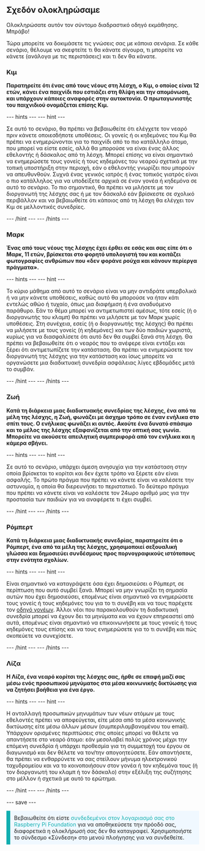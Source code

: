 ## Σχεδόν ολοκληρώσαμε

Ολοκληρώσατε αυτόν τον σύντομο διαδραστικό οδηγό εκμάθησης. Μπράβο!

Τώρα μπορείτε να δοκιμάσετε τις γνώσεις σας με κάποια σενάρια. Σε κάθε σενάριο, θέλουμε να σκεφτείτε τι θα κάνατε σίγουρα, τι μπορείτε να κάνετε (ανάλογα με τις περιστάσεις) και τι δεν θα κάνατε.

### Κιμ

**Παρατηρείτε ότι ένας από τους νέους στη λέσχη, ο Κιμ, ο οποίος είναι 12 ετών, κάνει ένα παιχνίδι που εστιάζει στη θλίψη και την απομόνωση, και υπάρχουν κάποιες αναφορές στην αυτοκτονία. Ο πρωταγωνιστής του παιχνιδιού ονομάζεται επίσης Κιμ.**

--- hints --- --- hint ---

Σε αυτό το σενάριο, θα πρέπει να βεβαιωθείτε ότι ελέγχετε τον νεαρό πριν κάνετε οποιεσδήποτε υποθέσεις. Οι γονείς ή οι κηδεμόνες του Κιμ θα πρέπει να ενημερώνονται για το παιχνίδι από το πιο κατάλληλο άτομο, που μπορεί να είστε εσείς, αλλά θα μπορούσε να είναι ένας άλλος εθελοντής ή δάσκαλος από τη λέσχη. Μπορεί επίσης να είναι σημαντικό να ενημερώσετε τους γονείς ή τους κηδεμόνες του νεαρού σχετικά με την τοπική υποστήριξη στην περιοχή, εάν ο εθελοντής γνωρίζει που μπορούν να απευθυνθούν. Συχνά ένας γενικός ιατρός ή ένας τοπικός γιατρός είναι ο πιο κατάλληλος για να υποδείξετε αρχικά σε έναν γονέα ή κηδεμόνα σε αυτό το σενάριο. Το πιο σημαντικό, θα πρέπει να μιλήσετε με τον διοργανωτή της λέσχης σας ή με τον δάσκαλό εάν βρίσκεστε σε σχολικό περιβάλλον και να βεβαιωθείτε ότι κάποιος από τη λέσχη θα ελέγχει τον Κιμ σε μελλοντικές συνεδρίες.

--- /hint --- --- /hints ---

### Μαρκ

**Ένας από τους νέους της λέσχης έχει έρθει σε εσάς και σας είπε ότι ο Μαρκ, 11 ετών, βρίσκεται στο φορητό υπολογιστή του και κοιτάζει φωτογραφίες ανθρώπων που «δεν φοράνε ρούχα και κάνουν περίεργα πράγματα».**

--- hints --- --- hint ---

Το κύριο μάθημα από αυτό το σενάριο είναι να μην αντιδράτε υπερβολικά ή να μην κάνετε υποθέσεις, καθώς αυτό θα μπορούσε να ήταν κάτι εντελώς αθώο ή τυχαίο, όπως μια διαφήμιση ή ένα αναδυόμενο παράθυρο. Εάν το θέμα μπορεί να αντιμετωπιστεί αμέσως, τότε εσείς (ή ο διοργανωτής του κλαμπ) θα πρέπει να μιλήσετε με τον Μαρκ χωρίς υποθέσεις. Στη συνέχεια, εσείς (ή ο διοργανωτής της λέσχης) θα πρέπει να μιλήσετε με τους γονείς (ή κηδεμόνες) και των δύο παιδιών χωριστά, κυρίως για να διασφαλίσετε ότι αυτό δεν θα συμβεί ξανά στη λέσχη. Θα πρέπει να βεβαιωθείτε ότι ο νεαρός που το ανέφερε είναι εντάξει και ξέρει ότι αντιμετωπίζετε την κατάσταση. Θα πρέπει να ενημερώσετε τον διοργανωτή της λέσχης για την κατάσταση και ίσως μπορείτε να οργανώσετε μια διαδικτυακή συνεδρία ασφάλειας λίγες εβδομάδες μετά το συμβάν.

--- /hint --- --- /hints ---

### Ζωή

**Κατά τη διάρκεια μιας διαδικτυακής συνεδρίας της λέσχης, ένα από τα μέλη της λέσχης, η Ζωή, φωνάζει με άσχημο τρόπο σε έναν ενήλικα στο σπίτι τους. Ο ενήλικας φωνάζει κι αυτός. Ακούτε ένα δυνατό σπάσιμο και το μέλος της λέσχης εξαφανίζεται από την οπτική σας γωνία. Μπορείτε να ακούσετε απειλητική συμπεριφορά από τον ενήλικα και η κάμερα σβήνει.**

--- hints --- --- hint ---

Σε αυτό το σενάριο, υπάρχει άμεση ανησυχία για την κατάσταση στην οποία βρίσκεται το κορίτσι και δεν έχετε τρόπο να ξέρετε εάν είναι ασφαλής. Το πρώτο πράγμα που πρέπει να κάνετε είναι να καλέσετε την αστυνομία, η οποία θα διερευνήσει το περιστατικό. Το δεύτερο πράγμα που πρέπει να κάνετε είναι να καλέσετε τον 24ωρο αριθμό μας για την προστασία των παιδιών για να αναφέρετε τι έχει συμβεί.

--- /hint --- --- /hints ---

### Ρόμπερτ

**Κατά τη διάρκεια μιας διαδικτυακής συνεδρίας, παρατηρείτε ότι ο Ρόμπερτ, ένα από τα μέλη της λέσχης, χρησιμοποιεί σεξουαλική γλώσσα και δημοσιεύει συνδέσμους προς πορνογραφικούς ιστότοπους στην ενότητα σχολίων.**

--- hints --- --- hint ---

Είναι σημαντικό να καταγράψετε όσα έχει δημοσιεύσει ο Ρόμπερτ, σε περίπτωση που αυτό συμβεί ξανά. Μπορεί να μην γνωρίζει τη σημασία αυτών που έχει δημοσιεύσει, επομένως είναι σημαντικό να ενημερώσετε τους γονείς ή τους κηδεμόνες του για το τι συνέβη και να τους παρέχετε τον [οδηγό γονέων](https://help.coderdojo.com/cdkb/s/article/Parents-guide-to-CoderDojo). Άλλοι νέοι που παρακολουθούν τη διαδικτυακή συνεδρία μπορεί να έχουν δει τα μηνύματα και να έχουν επηρεαστεί από αυτά, επομένως είναι σημαντικό να επικοινωνήσετε με τους γονείς ή τους κηδεμόνες τους επίσης και να τους ενημερώσετε για το τι συνέβη και πώς σκοπεύετε να συνεχίσετε.

--- /hint --- --- /hints ---
### Λίζα

**Η Λίζα, ένα νεαρό κορίτσι της λέσχης σας, ήρθε σε επαφή μαζί σας μέσω ενός προσωπικού μηνύματος στα μέσα κοινωνικής δικτύωσης για να ζητήσει βοήθεια για ένα έργο.**

--- hints --- --- hint ---

Η ανταλλαγή προσωπικών μηνυμάτων των νέων ατόμων με τους εθελοντές πρέπει να αποφεύγεται, είτε μέσα από τα μέσα κοινωνικής δικτύωσης είτε μέσω άλλων μέσων (συμπεριλαμβανομένου του email). Υπάρχουν ορισμένες περιπτώσεις στις οποίες μπορεί να θέλετε να απαντήσετε στο νεαρό άτομο: εάν μεσολαβεί πολύς χρόνος μέχρι την επόμενη συνεδρία ή υπάρχει προθεσμία για τη συμμετοχή του έργου σε διαγωνισμό και δεν θέλετε να τον/την απογοητεύσετε. Εάν απαντήσετε, θα πρέπει να ενθαρρύνετε να σας στείλουν μήνυμα ηλεκτρονικού ταχυδρομείου και να το κοινοποιήσουν στον γονέα ή τον κηδεμόνα τους (ή τον διοργανωτή του κλαμπ ή τον δάσκαλο) στην εξέλιξη της συζήτησης στο μέλλον ή σχετικά με αυτό το ερώτημα.

--- /hint --- --- /hints ---

--- save ---

<p style="border-left: solid; border-width:10px; border-color: #0faeb0; background-color: aliceblue; padding: 10px;">
Βεβαιωθείτε ότι είστε <span style="color: #0faeb0">συνδεδεμένοι στον λογαριασμό σας στο Raspberry Pi Foundation</span> για να αποθηκεύσετε την πρόοδό σας, διαφορετικά η ολοκλήρωσή σας δεν θα καταγραφεί. Χρησιμοποιήστε το σύνδεσμο «Σύνδεση» στο μενού πλοήγησης για να συνδεθείτε.
</p>
